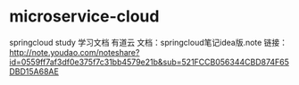 # microservice-cloud
springcloud study
学习文档 有道云
文档：springcloud笔记idea版.note
链接：http://note.youdao.com/noteshare?id=0559ff7af3df0e375f7c31bb4579e21b&sub=521FCCB056344CBD874F65DBD15A68AE
